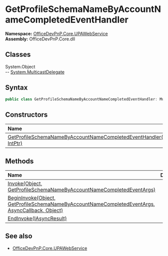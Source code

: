 # GetProfileSchemaNameByAccountNameCompletedEventHandler
  
**Namespace:** [OfficeDevPnP.Core.UPAWebService](OfficeDevPnP.Core.UPAWebService.md)  
**Assembly:** OfficeDevPnP.Core.dll  
## Classes
System.Object  
-- [System.MulticastDelegate](System.MulticastDelegate.md)
## Syntax
```C#
public class GetProfileSchemaNameByAccountNameCompletedEventHandler: MulticastDelegate
```
## Constructors
|**Name**|**Description**|
|:-----|:-----|
| [GetProfileSchemaNameByAccountNameCompletedEventHandler(Object, IntPtr)](GetProfileSchemaNameByAccountNameCompletedEventHandlerconstructor1details.md) | 
## Methods
|**Name**|**Description**|
|:-----|:-----|
| [Invoke(Object, GetProfileSchemaNameByAccountNameCompletedEventArgs)](GetProfileSchemaNameByAccountNameCompletedEventHandlerInvokeObjectGetProfileSchemaNameByAccountNameCompletedEventArgs.md) | 
| [BeginInvoke(Object, GetProfileSchemaNameByAccountNameCompletedEventArgs, AsyncCallback, Object)](GetProfileSchemaNameByAccountNameCompletedEventHandlerBeginInvokeObjectGetProfileSchemaNameByAccountNameCompletedEventArgsAsyncCallbackObject.md) | 
| [EndInvoke(IAsyncResult)](GetProfileSchemaNameByAccountNameCompletedEventHandlerEndInvokeIAsyncResult.md) | 
## See also
- [OfficeDevPnP.Core.UPAWebService](OfficeDevPnP.Core.UPAWebService.md)
